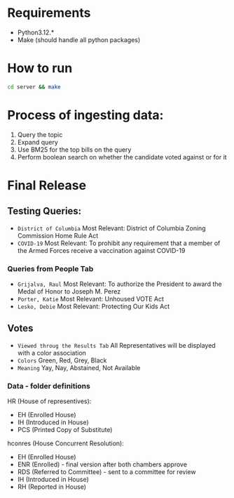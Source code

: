 # Requirements
- Python3.12.*
- Make (should handle all python packages)
  
# How to run
```bash
cd server && make
```

# Process of ingesting data:
1. Query the topic
2. Expand query
3. Use BM25 for the top bills on the query
4. Perform boolean search on whether the candidate voted against or for it


# Final Release

## Testing Queries:
- ```District of Columbia```
    Most Relevant: District of Columbia Zoning Commission Home Rule Act
- ```COVID-19```
    Most Relevant: To prohibit any requirement that a member of the Armed Forces receive a vaccination against COVID-19
### Queries from People Tab
- ```Grijalva, Raul```
    Most Relevant: To authorize the President to award the Medal of Honor to Joseph M. Perez
- ```Porter, Katie```
    Most Relevant: Unhoused VOTE Act
- ```Lesko, Debie```
    Most Relevant: Protecting Our Kids Act

  
## Votes
- ```Viewed throug the Results Tab```
    All Representatives will be displayed with a color association
- ```Colors```
    Green, Red, Grey, Black
- ```Meaning```
    Yay, Nay, Abstained, Not Available


### Data - folder definitions
HR (House of representives):
- EH (Enrolled House)
- IH (Introduced in House)
- PCS (Printed Copy of Substitute)

hconres (House Concurrent Resolution):
- EH (Enrolled House)
- ENR (Enrolled) - final version after both chambers approve 
- RDS (Referred to Committee) - sent to a committee for review
- IH (Introduced in House)
- RH (Reported in House)

